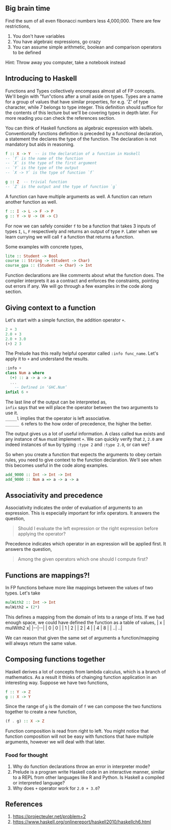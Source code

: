 ## Big brain time

Find the sum of all even fibonacci numbers less 4,000,000. There are few restrictions,  
1. You don't have variables
2. You have algebraic expressions, go crazy
3. You can assume simple arithmetic, boolean and comparison operators to be defined

Hint: Throw away you computer, take a notebook instead

## Introducing to Haskell  
Functions and Types collectively encompass almost all of FP concepts. We'll begin with "fun"ctions after a small aside on types. Types are a name for a group of values that have similar properties, for e.g. 'Z' of type character, while 7 belongs to type integer. This definition should suffice for the contents of this lecture but we'll be covering types in depth later. For more reading you can check the references section.

You can think of Haskell functions as algebraic expression with labels. Conventionally functions definition is preceded by a functional declaration, a statement the declares the type of the function. The declaration is not mandatory but aids in reasoning.

```Haskell
f :: X -> Y  -- is the declaration of a function in Haskell
-- `f` is the name of the function  
-- `X` is the type of the first argument  
-- `Y` is the type of the output  
-- `X -> Y` is the type of function `f`

g :: Z  -- trivial function
-- `Z` is the output and the type of function `g`
```

A function can have multiple arguments as well. A function can return another function as well.
```Haskell
f :: I -> L -> F -> P
g :: Y -> U -> (H -> C)
```
For now we can safely consider `f` to be a function that takes 3 inputs of types `I`, `L`, `F` respectively and returns an output of type `P`. Later when we learn currying we will call `f` a function that returns a function.

Some examples with concrete types,
```Haskell
lite :: Student -> Bool
course :: String -> (Student -> Char)
course_gpa :: (Student -> Char) -> Int
```
Function declarations are like comments about what the function does. The compiler interprets it as a contract and enforces the constraints, pointing out errors if any. We will go through a few examples in the code along section.

## Giving context to a function
Let's start with a simple function, the addition operator `+`.
```Haskell
2 + 3
2.0 + 3
2.0 + 3.0
(+) 2 3
```
The Prelude has this really helpful operator called `:info func_name`. Let's apply it to `+` and understand the results.
```Haskell
:info +
class Num a where
  (+) :: a -> a -> a
  ...
  	-- Defined in ‘GHC.Num’
infixl 6 +
```
The last line of the output can be interpreted as,  
`infix` says that we will place the operator between the two arguments to use it.  
`_____l` implies that the operator is left associative.  
`______ 6` refers to the how order of precedence, the higher the better.  

The output gives us a lot of useful information. A class called `Num` exists and any instance of `Num` must implement `+`. We can quickly verify that `2`, `2.0` are indeed instances of `Num` by typing `:type 2` and `:type 2.0`, or can we?

So when you create a function that expects the arguments to obey certain rules, you need to give context to the function declaration. We'll see when this becomes useful in the code along examples.
```Haskell
add_9000 :: Int -> Int -> Int
add_9000 :: Num a => a -> a -> a
```

## Associativity and precedence
Associativity indicates the order of evaluation of arguments to an expression. This is especially important for infix operators. It answers the question,
> Should I evaluate the left expression or the right expression before applying the operator?

Precedence indicates which operator in an expression will be applied first. It answers the question,
> Among the given operators which one should I compute first?

## Functions are mappings?!

In FP functions behave more like mappings between the values of two types. Let's take
```Haskell
mulWith2 :: Int -> Int
mulWith2 = (2*)
```
This defines a mapping from the domain of Ints to a range of Ints. If we had enough space,
we could have defined the function as a table of values,
| x | mulWith2 x|
|--|--|
| 0 | 0 |
| 1 | 2 |
| 2 | 4 |
| 4 | 8 |
| ..| ..|

We can reason that given the same set of arguments a function/mapping will always return the same value.

## Composing functions together
Haskell derives a lot of concepts from lambda calculus, which is a branch of mathematics. As a result it thinks of chainging function application in an interesting way. Suppose we have two functions,
```Haskell
f :: Y -> Z
g :: X -> Y
```
Since the range of `g` is the domain of `f` we can compose the two functions together to create a new function,
```Haskell
(f . g) :: X -> Z
```
Function composition is read from right to left. You might notice that function composition will not be easy with functions that have multiple arguments, however we will deal with that later.

### Food for thought
1. Why do function declarations throw an error in interpreter mode?
2. Prelude is a program write Haskell code in an interactive manner, similar to a REPL from other languages like R and Python. Is Haskell a compiled or interpreted language?
3. Why does `+` operator work for `2.0 + 3.0`?

## References
1. https://projecteuler.net/problem=2
2. https://www.haskell.org/onlinereport/haskell2010/haskellch6.html
